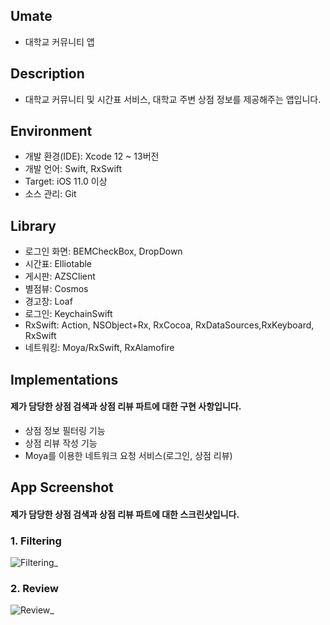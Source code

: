 ## Umate
* 대학교 커뮤니티 앱

## Description
* 대학교 커뮤니티 및 시간표 서비스, 대학교 주변 상점 정보를 제공해주는 앱입니다.

## Environment
* 개발 환경(IDE): Xcode 12 ~ 13버전
* 개발 언어: Swift, RxSwift
* Target: iOS 11.0 이상
* 소스 관리: Git

## Library
* 로그인 화면: BEMCheckBox, DropDown
* 시간표: Elliotable
* 게시판: AZSClient
* 별점뷰: Cosmos
* 경고창: Loaf
* 로그인: KeychainSwift
* RxSwift: Action, NSObject+Rx, RxCocoa, RxDataSources,RxKeyboard, RxSwift
* 네트워킹: Moya/RxSwift, RxAlamofire

## Implementations
#### 제가 담당한 상점 검색과 상점 리뷰 파트에 대한 구현 사항입니다.
* 상점 정보 필터링 기능
* 상점 리뷰 작성 기능
* Moya를 이용한 네트워크 요청 서비스(로그인, 상점 리뷰)

## App Screenshot
#### 제가 담당한 상점 검색과 상점 리뷰 파트에 대한 스크린샷입니다.
### 1. Filtering
![Filtering_](https://user-images.githubusercontent.com/79038724/164055173-c7e4cd61-ea5f-4109-b1b9-9676106dd01b.gif)

### 2. Review
![Review_](https://user-images.githubusercontent.com/79038724/164056196-acfc0a50-45a4-4d47-9519-44f5a60ffea5.gif)


